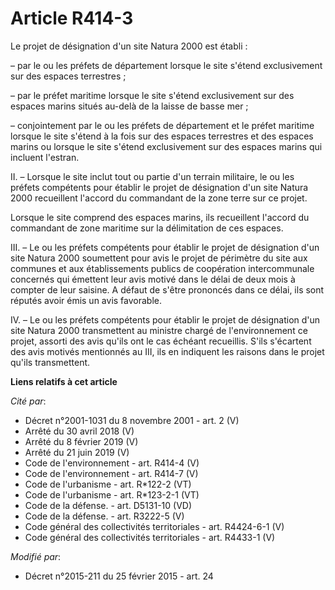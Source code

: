 # Article R414-3

Le projet de désignation d'un site Natura 2000 est établi :

– par le ou les préfets de département lorsque le site s'étend exclusivement sur des espaces terrestres ;

– par le préfet maritime lorsque le site s'étend exclusivement sur des espaces marins situés au-delà de la laisse de basse
mer ;

– conjointement par le ou les préfets de département et le préfet maritime lorsque le site s'étend à la fois sur des espaces
terrestres et des espaces marins ou lorsque le site s'étend exclusivement sur des espaces marins qui incluent l'estran.

II. – Lorsque le site inclut tout ou partie d'un terrain militaire, le ou les préfets compétents pour établir le projet de
désignation d'un site Natura 2000 recueillent l'accord du commandant de la zone terre sur ce projet.

Lorsque le site comprend des espaces marins, ils recueillent l'accord du commandant de zone maritime sur la délimitation de
ces espaces.

III. – Le ou les préfets compétents pour établir le projet de désignation d'un site Natura 2000 soumettent pour avis le
projet de périmètre du site aux communes et aux établissements publics de coopération intercommunale concernés qui émettent
leur avis motivé dans le délai de deux mois à compter de leur saisine. A défaut de s'être prononcés dans ce délai, ils sont
réputés avoir émis un avis favorable.

IV. – Le ou les préfets compétents pour établir le projet de désignation d'un site Natura 2000 transmettent au ministre
chargé de l'environnement ce projet, assorti des avis qu'ils ont le cas échéant recueillis. S'ils s'écartent des avis motivés
mentionnés au III, ils en indiquent les raisons dans le projet qu'ils transmettent.

**Liens relatifs à cet article**

_Cité par_:

  - Décret n°2001-1031 du 8 novembre 2001 - art. 2 (V)
  - Arrêté du 30 avril 2018 (V)
  - Arrêté du 8 février 2019 (V)
  - Arrêté du 21 juin 2019 (V)
  - Code de l'environnement - art. R414-4 (V)
  - Code de l'environnement - art. R414-7 (V)
  - Code de l'urbanisme - art. R*122-2 (VT)
  - Code de l'urbanisme - art. R*123-2-1 (VT)
  - Code de la défense. - art. D5131-10 (VD)
  - Code de la défense. - art. R3222-5 (V)
  - Code général des collectivités territoriales - art. R4424-6-1 (V)
  - Code général des collectivités territoriales - art. R4433-1 (V)

_Modifié par_:

  - Décret n°2015-211 du 25 février 2015 - art. 24
